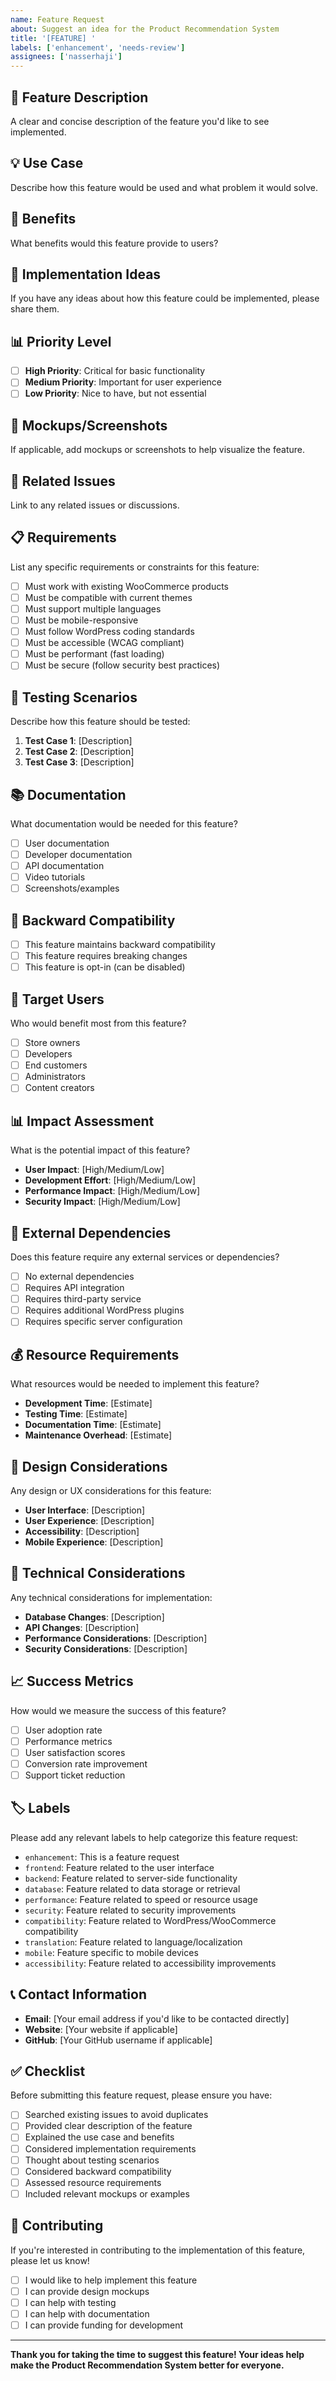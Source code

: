 ```yaml
---
name: Feature Request
about: Suggest an idea for the Product Recommendation System
title: '[FEATURE] '
labels: ['enhancement', 'needs-review']
assignees: ['nasserhaji']
---
```


## 🚀 Feature Description

A clear and concise description of the feature you'd like to see implemented.

## 💡 Use Case

Describe how this feature would be used and what problem it would solve.

## 🎯 Benefits

What benefits would this feature provide to users?

## 🔧 Implementation Ideas

If you have any ideas about how this feature could be implemented, please share them.

## 📊 Priority Level

- [ ] **High Priority**: Critical for basic functionality
- [ ] **Medium Priority**: Important for user experience
- [ ] **Low Priority**: Nice to have, but not essential

## 🎨 Mockups/Screenshots

If applicable, add mockups or screenshots to help visualize the feature.

## 🔗 Related Issues

Link to any related issues or discussions.

## 📋 Requirements

List any specific requirements or constraints for this feature:

- [ ] Must work with existing WooCommerce products
- [ ] Must be compatible with current themes
- [ ] Must support multiple languages
- [ ] Must be mobile-responsive
- [ ] Must follow WordPress coding standards
- [ ] Must be accessible (WCAG compliant)
- [ ] Must be performant (fast loading)
- [ ] Must be secure (follow security best practices)

## 🧪 Testing Scenarios

Describe how this feature should be tested:

1. **Test Case 1**: [Description]
2. **Test Case 2**: [Description]
3. **Test Case 3**: [Description]

## 📚 Documentation

What documentation would be needed for this feature?

- [ ] User documentation
- [ ] Developer documentation
- [ ] API documentation
- [ ] Video tutorials
- [ ] Screenshots/examples

## 🔄 Backward Compatibility

- [ ] This feature maintains backward compatibility
- [ ] This feature requires breaking changes
- [ ] This feature is opt-in (can be disabled)

## 🎯 Target Users

Who would benefit most from this feature?

- [ ] Store owners
- [ ] Developers
- [ ] End customers
- [ ] Administrators
- [ ] Content creators

## 📊 Impact Assessment

What is the potential impact of this feature?

- **User Impact**: [High/Medium/Low]
- **Development Effort**: [High/Medium/Low]
- **Performance Impact**: [High/Medium/Low]
- **Security Impact**: [High/Medium/Low]

## 🔗 External Dependencies

Does this feature require any external services or dependencies?

- [ ] No external dependencies
- [ ] Requires API integration
- [ ] Requires third-party service
- [ ] Requires additional WordPress plugins
- [ ] Requires specific server configuration

## 💰 Resource Requirements

What resources would be needed to implement this feature?

- **Development Time**: [Estimate]
- **Testing Time**: [Estimate]
- **Documentation Time**: [Estimate]
- **Maintenance Overhead**: [Estimate]

## 🎨 Design Considerations

Any design or UX considerations for this feature:

- **User Interface**: [Description]
- **User Experience**: [Description]
- **Accessibility**: [Description]
- **Mobile Experience**: [Description]

## 🔧 Technical Considerations

Any technical considerations for implementation:

- **Database Changes**: [Description]
- **API Changes**: [Description]
- **Performance Considerations**: [Description]
- **Security Considerations**: [Description]

## 📈 Success Metrics

How would we measure the success of this feature?

- [ ] User adoption rate
- [ ] Performance metrics
- [ ] User satisfaction scores
- [ ] Conversion rate improvement
- [ ] Support ticket reduction

## 🏷️ Labels

Please add any relevant labels to help categorize this feature request:
- `enhancement`: This is a feature request
- `frontend`: Feature related to the user interface
- `backend`: Feature related to server-side functionality
- `database`: Feature related to data storage or retrieval
- `performance`: Feature related to speed or resource usage
- `security`: Feature related to security improvements
- `compatibility`: Feature related to WordPress/WooCommerce compatibility
- `translation`: Feature related to language/localization
- `mobile`: Feature specific to mobile devices
- `accessibility`: Feature related to accessibility improvements

## 📞 Contact Information

- **Email**: [Your email address if you'd like to be contacted directly]
- **Website**: [Your website if applicable]
- **GitHub**: [Your GitHub username if applicable]

## ✅ Checklist

Before submitting this feature request, please ensure you have:

- [ ] Searched existing issues to avoid duplicates
- [ ] Provided clear description of the feature
- [ ] Explained the use case and benefits
- [ ] Considered implementation requirements
- [ ] Thought about testing scenarios
- [ ] Considered backward compatibility
- [ ] Assessed resource requirements
- [ ] Included relevant mockups or examples

## 🤝 Contributing

If you're interested in contributing to the implementation of this feature, please let us know!

- [ ] I would like to help implement this feature
- [ ] I can provide design mockups
- [ ] I can help with testing
- [ ] I can help with documentation
- [ ] I can provide funding for development

---

**Thank you for taking the time to suggest this feature! Your ideas help make the Product Recommendation System better for everyone.** 